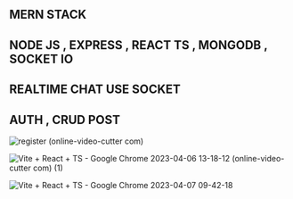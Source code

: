 ## MERN STACK

## NODE JS , EXPRESS , REACT TS , MONGODB  , SOCKET IO

## REALTIME CHAT USE SOCKET


## AUTH , CRUD POST

![register (online-video-cutter com)](https://user-images.githubusercontent.com/70021923/230541857-e61e6568-8271-4169-9b81-bf5a4dc0e406.gif)


![Vite + React + TS - Google Chrome 2023-04-06 13-18-12 (online-video-cutter com) (1)](https://user-images.githubusercontent.com/70021923/230541963-61704dcd-7f45-4774-a788-a0b1dbb4cfd3.gif)


![Vite + React + TS - Google Chrome 2023-04-07 09-42-18](https://user-images.githubusercontent.com/70021923/230542532-daf5534b-0815-47aa-acbe-e66a12e0d54c.gif)
